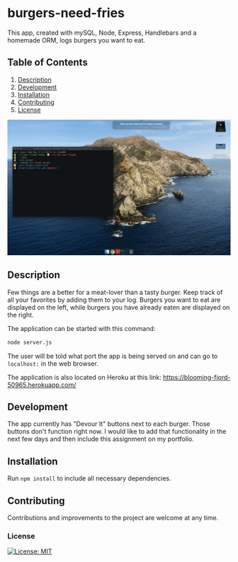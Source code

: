 # burgers-need-fries
This app, created with mySQL, Node, Express, Handlebars and a homemade ORM, logs burgers you want to eat. 
## Table of Contents
1. [Description](#description)
2. [Development](#development)
3. [Installation](#installation)
4. [Contributing](#contributing)
5. [License](#license)

![](public/assets/img/BringMeMyBurger.gif)

## Description
Few things are a better for a meat-lover than a tasty burger. Keep track of all your favorites by adding them to your log. Burgers you want to eat are displayed on the left, while burgers you have already eaten are displayed on the right. 

The application can be started with this command:

```sh
node server.js
```

The user will be told what port the app is being served on and can go to `localhost:` in the web browser.

The application is also located on Heroku at this link:
https://blooming-fjord-50965.herokuapp.com/

## Development
The app currently has "Devour It" buttons next to each burger. Those buttons don't function right now. I would like to add that functionality in the next few days and then include this assignment on my portfolio. 

## Installation

Run `npm install` to include all necessary dependencies.

## Contributing

Contributions and improvements to the project are welcome at any time. 

### License
[![License: MIT](https://img.shields.io/badge/License-MIT-yellow.svg)](https://opensource.org/licenses/MIT)